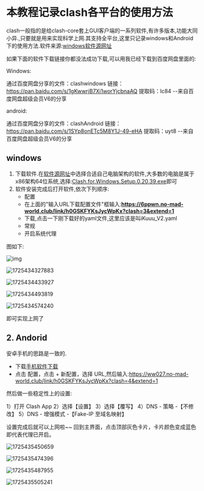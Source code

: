 # 本教程记录clash各平台的使用方法

clash一般指的是给clash-core套上GUI客户端的一系列软件,有许多版本,功能大同小异.,只要就是用来实现科学上网.其支持全平台,这里只记录windows和Android下的使用方法.软件来源:[windows软件源网址](https://archive.org/download/clash_for_windows_pkg)

如果下面的软件下载链接你都没法成功下载,可以用我已经下载到百度网盘里面的:

Windows:

通过百度网盘分享的文件：clashwindows
链接：https://pan.baidu.com/s/1gKwwrjB7Xi1worYjcbnaAQ
提取码：lc84
--来自百度网盘超级会员V6的分享


android:

通过百度网盘分享的文件：clashAndroid
链接：https://pan.baidu.com/s/1SYp8onETc5M8Y1J-49-eHA
提取码：uyt8
--来自百度网盘超级会员V6的分享


## windows

1. 下载软件.在[软件源网址](https://archive.org/download/clash_for_windows_pkg)中选择合适自己电脑架构的软件,大多数的电脑是属于x86架构64位系统,选择:[Clash.for.Windows.Setup.0.20.39.exe](https://archive.org/download/clash_for_windows_pkg/Clash.for.Windows.Setup.0.20.39.exe)即可
2. 软件安装完成后打开软件,依次下列顺序:
   * 配置
   * 在上面的"输入URL下载配置文件"框输入:**https://6ppwn.no-mad-world.club/link/h0GSKFYKsJycWpKx?clash=3&extend=1**
   * 下载,点击一下刚下载好的yaml文件,这里应该是叫iKuuu_V2.yaml
   * 常规
   * 开启系统代理

图如下:

![img](./image/ClashUserGuider/1725433865612.png)

![1725434327883](image/ClashUserGuider/1725434327883.png)

![1725434433927](image/ClashUserGuider/1725434433927.png)




![1725434493819](image/ClashUserGuider/1725434493819.png)



![1725434574240](image/ClashUserGuider/1725434574240.png)


即可实现上网了



## 2. Andorid

安卓手机的思路是一致的.

* 下载[手机软件下载](https://lw0xw.big-files.make-w0rld-static.club:8000/file/ikuuu-static-release/cfa-iku/cfa-iku-1.0.0/clash-for-android.apk)
* 点击 配置，点击 + 新配置，选择 URL,然后输入:https://ww027.no-mad-world.club/link/h0GSKFYKsJycWpKx?clash=4&extend=1

然后做一些稳定性上的设置:

1）打开 Clash App
2）选择【设置】
3）选择【覆写】
4）DNS - 策略 -【不修改】
5）DNS - 增强模式 -【Fake-IP 至域名映射】

设置完成后就可以上网啦~~ 回到主界面，点击顶部灰色卡片，卡片颜色变成蓝色即代表代理已开启。


![1725435450659](image/ClashUserGuider/1725435450659.png)


![1725435474396](image/ClashUserGuider/1725435474396.png)



![1725435487955](image/ClashUserGuider/1725435487955.png)


![1725435505241](image/ClashUserGuider/1725435505241.png)
